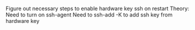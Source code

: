 Figure out necessary steps to enable hardware key ssh on restart
  Theory:
    Need to turn on ssh-agent
    Need to ssh-add -K to add ssh key from hardware key
